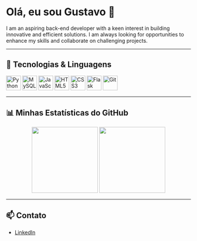 # Olá, eu sou Gustavo 👋

I am an aspiring back-end developer with a keen interest in building innovative and efficient solutions. I am always looking for opportunities to enhance my skills and collaborate on challenging projects.

---

## 🚀 Tecnologias & Linguagens

<div align="left">
  <img src="https://cdn.jsdelivr.net/gh/devicons/devicon/icons/python/python-original.svg" alt="Python" width="40" height="40"/>
  <img src="https://cdn.jsdelivr.net/gh/devicons/devicon/icons/mysql/mysql-original.svg" alt="MySQL" width="40" height="40"/>
  <img src="https://cdn.jsdelivr.net/gh/devicons/devicon/icons/javascript/javascript-original.svg" alt="JavaScript" width="40" height="40"/>
  <img src="https://cdn.jsdelivr.net/gh/devicons/devicon/icons/html5/html5-original.svg" alt="HTML5" width="40" height="40"/>
  <img src="https://cdn.jsdelivr.net/gh/devicons/devicon/icons/css3/css3-original.svg" alt="CSS3" width="40" height="40"/>
  <img src="https://cdn.jsdelivr.net/gh/devicons/devicon/icons/flask/flask-original.svg" alt="Flask" width="40" height="40"/>
  <img src="https://cdn.jsdelivr.net/gh/devicons/devicon/icons/git/git-original.svg" alt="Git" width="40" height="40"/>
</div>

---

## 📊 Minhas Estatísticas do GitHub

<div align="center">
  <img height="180em" src="https://github-readme-stats.vercel.app/api?username=Gustavoggomesdev&show_icons=true&theme=radical" />
  <img height="180em" src="https://github-readme-stats.vercel.app/api/top-langs/?username=Gustavoggomesdev&layout=compact&theme=radical" />
</div>

---

## 📫 Contato

- [LinkedIn](https://www.linkedin.com/in/seu-perfil)
